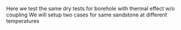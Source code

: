 Here we test the same dry tests for borehole with thermal effect w/o coupling
We will setup two cases for same sandstone at different temperatures